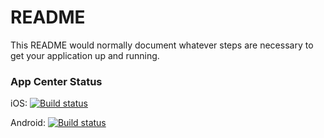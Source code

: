 # README #

This README would normally document whatever steps are necessary to get your application up and running.

### App Center Status ###

iOS: [![Build status](https://build.appcenter.ms/v0.1/apps/e748796b-f77c-46b3-9e69-957de379a069/branches/dev/badge)](https://appcenter.ms)

Android: [![Build status](https://build.appcenter.ms/v0.1/apps/45f2c82a-c588-4d61-8205-14191317da1b/branches/dev/badge)](https://appcenter.ms)
